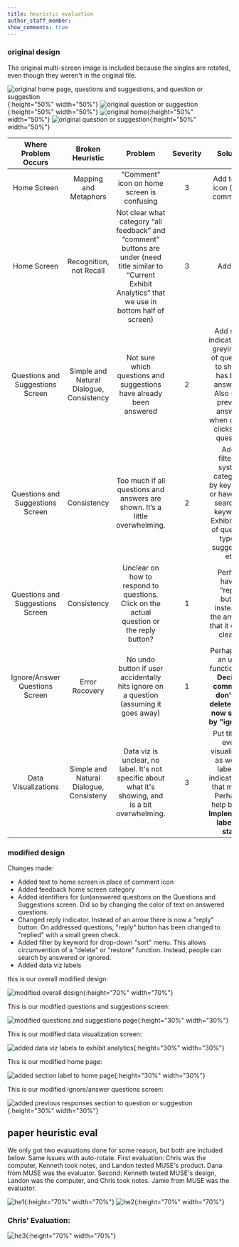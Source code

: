 ```yaml
---
title: heuristic evaluation
author_staff_member: 
show_comments: true
---
```


### original design
The original multi-screen image is included because the singles are rotated, even though they weren't in the original file. 

![original home page, questions and suggestions, and question or suggestion](/museum-experience/images/prototyping/pp-comm-flow-keyboard.jpg){:height="50%" width="50%"}
![original question or suggestion](/museum-experience/images/prototyping/answer-question-original.JPG){:height="50%" width="50%"}
![original home](/museum-experience/images/prototyping/original-home.JPG){:height="50%" width="50%"}
![original question or suggestion](/museum-experience/images/prototyping/original-comment.JPG){:height="50%" width="50%"}



|       Where  Problem  Occurs      |             Broken  Heuristic             |                                                                               Problem                                                                               | Severity |                                                                    Solution                                                                    |
|:---------------------------------:|:-----------------------------------------:|:-------------------------------------------------------------------------------------------------------------------------------------------------------------------:|:--------:|:----------------------------------------------------------------------------------------------------------------------------------------------:|
|            Home Screen            |           Mapping and Metaphors           |                                                             "Comment" icon  on home screen is confusing                                                             |     3    |                                                       Add text to icon (call it comments)                                                      |
|            Home Screen            |          Recognition, not Recall          | Not clear what category “all feedback” and  “comment” buttons are under  (need title similar to  “Current Exhibit Analytics”  that we use in bottom half of screen) |     3    |                                                                    Add title                                                                   |
| Questions and  Suggestions Screen | Simple and  Natural Dialogue, Consistency |                                                 Not sure which questions and  suggestions have already been answered                                                |     2    | Add some indicator (like greying out of question) to show it has been answered. Also show previous answers, when curator clicks on a question. |
| Questions and  Suggestions Screen |          Consistency                      | Too much if all questions and answers are shown. It’s a little overwhelming.                                                                                        |     2    | Add a filtering system: categorize by keywords, or have them search for keywords. Exhibit, type of question, type of suggestion, etc.          |                                                       |
| Questions and  Suggestions Screen |          Consistency                      | Unclear on how to respond to questions. Click on the actual question or the reply button?                                                                           |     1    | Perhaps have a “reply” button instead of the arrow so that it can be clearer. | 
| Ignore/Answer Questions Screen | Error Recovery | No undo button if user accidentally hits ignore on a question (assuming it goes away) | 1| Perhaps add an undo functionality. **Decided comments don't get deleted. Can now search by "ignored"** |
| Data Visualizations | Simple and Natural Dialogue, Consisteny | Data viz is unclear, no label. It's not specific about what it's showing, and is a bit overwhelming. | 3| Put titles in every visualization as well as labels to indicate what that means. Perhaps a help button. **Implemented labels to start.** |


### modified design 

Changes made:
* Added text to home screen in place of comment icon
* Added feedback home screen category 
* Added identifiers for (un)answered questions on the Questions and  Suggestions screen. Did so by changing the color of text on answered questions. 
* Changed reply indicator. Instead of an arrow there is now a "reply" button. On addressed questions, "reply" button has been changed to "replied" with a small green check. 
* Added filter by keyword for drop-down "sort" menu. This allows circumvention of a "delete" or "restore" function. Instead, people can search by answered or ignored.
* Added data viz labels 

this is our overall modified design:

![modified overall design](/museum-experience/images/prototyping/edited-full-flow.jpg){:height="70%" width="70%"}
      

This is our modified questions and suggestions screen:

![modified questions and suggestions page](/museum-experience/images/prototyping/edited-comment-page.jpeg){:height="30%" width="30%"}

This is our modified data visualization screen:

![added data viz labels to exhibit analytics](/museum-experience/images/prototyping/edited-data-viz.jpeg){:height="30%" width="30%"}

This is our modified home page:

![added section label to home page](/museum-experience/images/prototyping/edited-home-page.jpeg){:height="30%" width="30%"}

This is our modified ignore/answer questions screen:

![added previous responses section to question or suggestion](/museum-experience/images/prototyping/edited-ignore-answer.jpeg){:height="30%" width="30%"}


## paper heuristic eval

We only got two evaluations done for some reason, but both are included below. Same issues with auto-rotate. 
First evaluation: Chris was the computer, Kenneth took notes, and Landon tested MUSE's product. Dana from MUSE was the evaluator. 
Second: Kenneth tested MUSE's design, Landon was the computer, and Chris took notes. Jamie from MUSE was the evaluator. 

![he1](/museum-experience/images/prototyping/heuristic-1.JPG){:height="70%" width="70%"}
![he2](/museum-experience/images/prototyping/heuristic-2.JPG){:height="70%" width="70%"}

### Chris' Evaluation:
![he3](/museum-experience/images/prototyping/chris-heuristic-eval.JPG){:height="70%" width="70%"}
      

